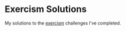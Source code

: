 # Exercism Solutions

My solutions to the [exercism](https://exercism.io) challenges I've completed.
